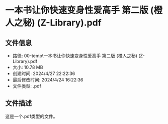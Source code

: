 ﻿# 一本书让你快速变身性爱高手 第二版 (橙人之秘) (Z-Library).pdf

## 文件信息
- 路径: 00-temp\一本书让你快速变身性爱高手 第二版 (橙人之秘) (Z-Library).pdf
- 大小: 10.78 MB
- 创建时间: 2024/4/27 22:22:36
- 最后修改时间: 2024/4/24 16:22:36
- 文件类型: .pdf

## 文件描述
这是一个.pdf类型的文件。

